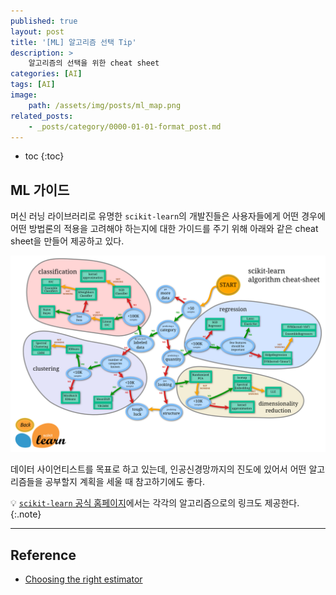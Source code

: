 ```yaml
---
published: true
layout: post
title: '[ML] 알고리즘 선택 Tip'
description: >
    알고리즘의 선택을 위한 cheat sheet
categories: [AI]
tags: [AI]
image:
    path: /assets/img/posts/ml_map.png
related_posts:
    - _posts/category/0000-01-01-format_post.md
---
```

* toc
{:toc}

## ML 가이드

머신 러닝 라이브러리로 유명한 `scikit-learn`의 개발진들은 사용자들에게 어떤 경우에 어떤 방법론의 적용을 고려해야 하는지에 대한 가이드를 주기 위해 아래와 같은 cheat sheet을 만들어 제공하고 있다.  

![ml_map](/assets/img/posts/ml_map.png)

데이터 사이언티스트를 목표로 하고 있는데, 인공신경망까지의 진도에 있어서 어떤 알고리즘들을 공부할지 계획을 세울 때 참고하기에도 좋다.  

💡 [`scikit-learn` 공식 홈페이지](https://scikit-learn.org/stable/tutorial/machine_learning_map/index.html)에서는 각각의 알고리즘으로의 링크도 제공한다.  
{:.note}

---
## Reference
- [Choosing the right estimator](https://scikit-learn.org/stable/tutorial/machine_learning_map/index.html)